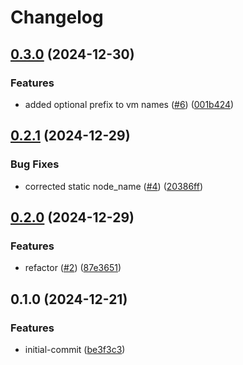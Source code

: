 # Changelog

## [0.3.0](https://github.com/jamie-stinson/common-tofu-proxmox-module/compare/v0.2.1...v0.3.0) (2024-12-30)


### Features

* added optional prefix to vm names ([#6](https://github.com/jamie-stinson/common-tofu-proxmox-module/issues/6)) ([001b424](https://github.com/jamie-stinson/common-tofu-proxmox-module/commit/001b4243e63e0602f100d78f30ec0424b1ad16ef))

## [0.2.1](https://github.com/jamie-stinson/common-tofu-proxmox-module/compare/v0.2.0...v0.2.1) (2024-12-29)


### Bug Fixes

* corrected static node_name ([#4](https://github.com/jamie-stinson/common-tofu-proxmox-module/issues/4)) ([20386ff](https://github.com/jamie-stinson/common-tofu-proxmox-module/commit/20386ff02e594c44a7da8032c5d5db8f5ec79768))

## [0.2.0](https://github.com/jamie-stinson/common-tofu-proxmox-module/compare/v0.1.0...v0.2.0) (2024-12-29)


### Features

* refactor ([#2](https://github.com/jamie-stinson/common-tofu-proxmox-module/issues/2)) ([87e3651](https://github.com/jamie-stinson/common-tofu-proxmox-module/commit/87e3651f32e9f9a45e78100ba602543507394845))

## 0.1.0 (2024-12-21)


### Features

* initial-commit ([be3f3c3](https://github.com/jamie-stinson/common-tofu-proxmox-module/commit/be3f3c33f2e630a94fdcbf9498a4c19cc604eee7))
